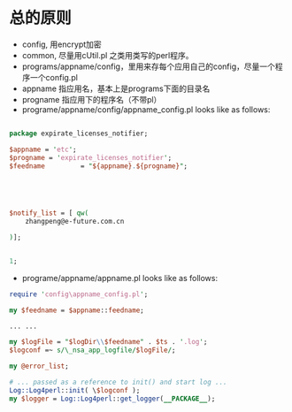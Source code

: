 # 总的原则
+ config, 用encrypt加密
+ common, 尽量用cUtil.pl 之类用类写的perl程序。
+ programs/appname/config，里用来存每个应用自己的config，尽量一个程序一个config.pl
+ appname 指应用名，基本上是programs下面的目录名
+ progname 指应用下的程序名（不带pl）
+ programe/appname/config/appname_config.pl looks like as follows:
```perl

package expirate_licenses_notifier;

$appname = 'etc';
$progname = 'expirate_licenses_notifier';
$feedname         = "${appname}.${progname}";



	

$notify_list = [ qw(
    zhangpeng@e-future.com.cn

)];


1;


```
+ programe/appname/appname.pl looks like as follows:
```perl
require 'config\appname_config.pl';

my $feedname = $appname::feedname;

... ...

my $logFile = "$logDir\\$feedname" . $ts . '.log';
$logconf =~ s/\_nsa_app_logfile/$logFile/;

my @error_list;

# ... passed as a reference to init() and start log ...
Log::Log4perl::init( \$logconf );
my $logger = Log::Log4perl::get_logger(__PACKAGE__);

```
